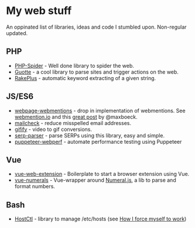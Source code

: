 # My web stuff

An oppinated list of libraries, ideas and code I stumbled upon. Non-regular updated.

## PHP

- [PHP-Spider](https://github.com/mvdbos/php-spider) - Well done library to spider the web.
- [Guotte](https://github.com/FriendsOfPHP/Goutte) - a cool library to parse sites and trigger actions on the web.
- [RakePlus](https://github.com/Donatello-za/rake-php-plus) - automatic keyword extracting of a given string.

## JS/ES6

- [webpage-webmentions](https://github.com/voxpelli/webpage-webmentions) - drop in implementation of webmentions. See [webmention.io](https://webmention.io/) and this [great post](https://mxb.dev/blog/using-webmentions-on-static-sites/) by @maxboeck.
- [mailcheck](https://github.com/mailcheck/mailcheck) - reduce misspelled email addresses.
- [gifify](https://github.com/vvo/gifify) - video to gif conversions.
- [serp-parser](https://github.com/zlurad/serp-parser) - parse SERPs using this library, easy and simple.
- [puppeteer-webperf](https://github.com/addyosmani/puppeteer-webperf) - automate performance testing using Puppeteer

## Vue

- [vue-web-extension](https://github.com/Kocal/vue-web-extension) - Boilerplate to start a browser extension using Vue.
- [vue-numerals](https://github.com/Kocal/vue-numerals) - Vue-wrapper around [Numeral.js](http://numeraljs.com/), a lib to parse and format numbers.

## Bash

 - [HostCtl](https://github.com/guumaster/hostctl) - library to manage /etc/hosts (see [How I force myself to work](https://peterthaleikis.com/posts/how-i-force-myself-to-work/))
